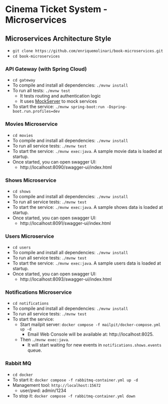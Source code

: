 # Cinema Ticket System - Microservices

## Microservices Architecture Style

- `git clone https://github.com/enriquemolinari/book-microservices.git`
- `cd book-microservices`

### API Gateway (with Spring Cloud)

- `cd gateway`
- To compile and install all dependencies: `./mvnw install`
- To run all tests: `./mvnw test`
    - It tests routing and authentication logic
    - It uses [MockServer](https://www.mock-server.com/) to mock services
- To start the service: `./mvnw spring-boot:run -Dspring-boot.run.profiles=dev`

### Movies Microservice

- `cd movies`
- To compile and install all dependencies: `./mvnw install`
- To run all service tests: `./mvnw test`
- To start the service: `./mvnw exec:java`. A sample movie data is loaded at startup.
- Once started, you can open swagger UI:
    - http://localhost:8090/swagger-ui/index.html

### Shows Microservice

- `cd shows`
- To compile and install all dependencies: `./mvnw install`
- To run all service tests: `./mvnw test`
- To start the service: `./mvnw exec:java`. A sample shows data is loaded at startup.
- Once started, you can open swagger UI:
    - http://localhost:8091/swagger-ui/index.html

### Users Microservice

- `cd users`
- To compile and install all dependencies: `./mvnw install`
- To run all service tests: `./mvnw test`
- To start the service: `./mvnw exec:java`. A sample users data is loaded at startup.
- Once started, you can open swagger UI:
    - http://localhost:8093/swagger-ui/index.html

### Notifications Microservice

- `cd notifications`
- To compile and install all dependencies: `./mvnw install`
- To run all service tests: `./mvnw test`
- To start the service:
    - Start mailpit server: `docker compose -f mailpit/docker-compose.yml up -d`
        - Email Web Console will be available at: http://localhost:8025.
    - Then `./mvnw exec:java`.
        - It will start waiting for new events in `notifications.shows.events` queue.

### Rabbit MQ

- `cd docker`
- To start it: `docker compose -f rabbitmq-container.yml up -d`
- Management tool: `http://localhost:15672`
    - user/pwd: admin/1234
- To stop it: `docker compose -f rabbitmq-container.yml down`